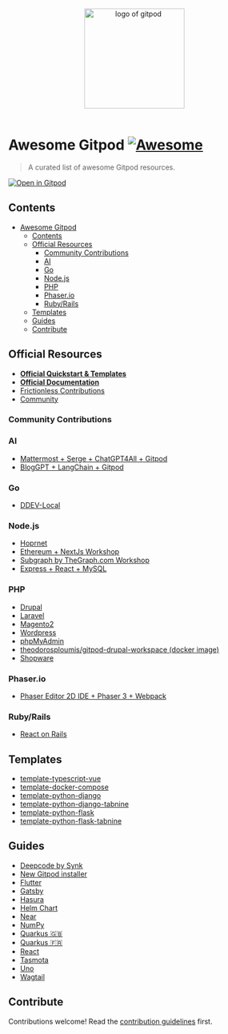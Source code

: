 <p align="center">
  <br>
  <img width="200" src="./assets/logo.svg" alt="logo of gitpod">
  <br>
  <br>
</p>

# Awesome Gitpod [![Awesome](https://awesome.re/badge.svg)](https://awesome.re)

> A curated list of awesome Gitpod resources.

[![Open in Gitpod](https://gitpod.io/button/open-in-gitpod.svg)](https://gitpod.io/from-referrer/)

## Contents

- [Awesome Gitpod ](#awesome-gitpod-)
  - [Contents](#contents)
  - [Official Resources](#official-resources)
    - [Community Contributions](#community-contributions)
    - [AI](#ai)
    - [Go](#go)
    - [Node.js](#nodejs)
    - [PHP](#php)
    - [Phaser.io](#phaserio)
    - [Ruby/Rails](#rubyrails)
  - [Templates](#templates)
  - [Guides](#guides)
  - [Contribute](#contribute)

## Official Resources

- [**Official Quickstart & Templates**](https://www.gitpod.io/docs/introduction/getting-started/quickstart)
- [**Official Documentation**](https://www.gitpod.io/docs)
- [Frictionless Contributions](https://contribute.dev)
- [Community](https://community.gitpod.io)

### Community Contributions

### AI

- [Mattermost + Serge + ChatGPT4All + Gitpod](https://github.com/mattermost/mattermost-ai-framework)
- [BlogGPT + LangChain + Gitpod](https://github.com/yaohui-wyh/blog_gpt)


### Go

- [DDEV-Local](https://github.com/drud/ddev)

### Node.js

- [Hoprnet](https://github.com/hoprnet/hoprnet)
- [Ethereum + NextJs Workshop](https://github.com/dabit3/polygon-ethereum-nextjs-marketplace)
- [Subgraph by TheGraph.com Workshop](https://github.com/pi0neerpat/thegraph-hacker-kit)
- [Express + React + MySQL](https://github.com/apolopena/express-react-starter)

### PHP

- [Drupal](https://www.drupalpod.com)
- [Laravel](https://github.com/apolopena/gitpod-laravel-starter)
- [Magento2](https://github.com/nemke82/magento2gitpod)
- [Wordpress](https://github.com/luizbills/gitpod-wordpress)
- [phpMyAdmin](https://github.com/apolopena/gitpod-phpmyadmin)
- [theodorosploumis/gitpod-drupal-workspace (docker image)](https://github.com/theodorosploumis/gitpod-drupal-workspace)
- [Shopware](https://github.com/FriendsOfShopware/gitpod-meta)

### Phaser.io

- [Phaser Editor 2D IDE + Phaser 3 + Webpack](https://github.com/PhaserEditor2D/starter-template-webpack)

### Ruby/Rails

- [React on Rails](https://github.com/apolopena/gp-react-on-rails-starter)

## Templates

- [template-typescript-vue](https://github.com/gitpod-io/template-typescript-vue)
- [template-docker-compose](https://github.com/gitpod-io/template-docker-compose)
- [template-python-django](https://github.com/gitpod-io/template-python-django)
- [template-python-django-tabnine](https://github.com/gitpod-io/template-python-django-tabnine)
- [template-python-flask](https://github.com/gitpod-io/template-python-flask)
- [template-python-flask-tabnine](https://github.com/gitpod-io/template-python-flask-tabnine)

## Guides

- [Deepcode by Synk](https://www.deepcode.ai/blog/syntax-versus-semantics-by-using-some-gitpod)
- [New Gitpod installer](https://jimmyb.ninja/post/1639962229)
- [Flutter](https://tianhaozhou.medium.com/gitpod-flutter-productivity-on-the-go-for-mobile-app-developers-cc2495049d52)
- [Gatsby](https://www.gatsbyjs.com/contributing/using-an-online-dev-environment)
- [Hasura](https://marcopeg.com/2020/hasura-in-gitpod)
- [Helm Chart](https://jimmyb.ninja/post/1607033505)
- [Near](https://near.org/blog/near-onboarding-with-gitpod)
- [NumPy](https://numpy.org/devdocs/dev/development_gitpod.html)
- [Quarkus 🇬🇧](https://tealfeed.com/develop-java-cloud-thanks-gitpod-ocl9e)
- [Quarkus 🇫🇷](https://dev.to/zenika/comment-je-suis-arrive-a-developper-en-java-sur-le-cloud-grace-a-gitpod-1lhj)
- [React](https://itnext.io/how-to-use-gitpod-in-your-create-react-app-based-project-dd4d0b33ce77)
- [Tasmota](https://tasmota.github.io/docs/Gitpod)
- [Uno](https://platform.uno/blog/uno-platform-2-0-reloaded-gitpod-integration)
- [Wagtail](https://wagtail.org/blog/gitpod/)

## Contribute

Contributions welcome! Read the [contribution guidelines](https://github.com/gitpod-samples/.github/blob/HEAD/CONTRIBUTING.md) first.
